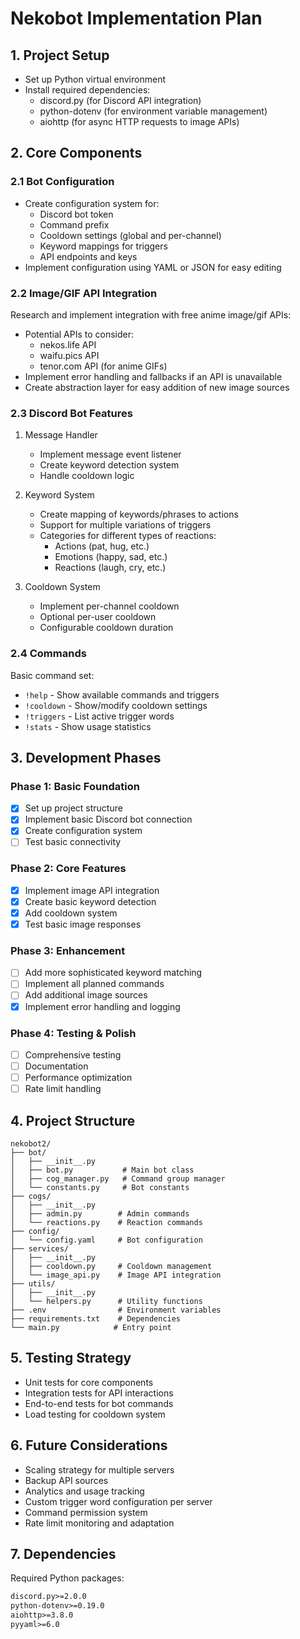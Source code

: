 # Nekobot Implementation Plan

## 1. Project Setup
- Set up Python virtual environment
- Install required dependencies:
  - discord.py (for Discord API integration)
  - python-dotenv (for environment variable management)
  - aiohttp (for async HTTP requests to image APIs)

## 2. Core Components

### 2.1 Bot Configuration
- Create configuration system for:
  - Discord bot token
  - Command prefix
  - Cooldown settings (global and per-channel)
  - Keyword mappings for triggers
  - API endpoints and keys
- Implement configuration using YAML or JSON for easy editing

### 2.2 Image/GIF API Integration
Research and implement integration with free anime image/gif APIs:
- Potential APIs to consider:
  - nekos.life API
  - waifu.pics API
  - tenor.com API (for anime GIFs)
- Implement error handling and fallbacks if an API is unavailable
- Create abstraction layer for easy addition of new image sources

### 2.3 Discord Bot Features
1. Message Handler
   - Implement message event listener
   - Create keyword detection system
   - Handle cooldown logic

2. Keyword System
   - Create mapping of keywords/phrases to actions
   - Support for multiple variations of triggers
   - Categories for different types of reactions:
     - Actions (pat, hug, etc.)
     - Emotions (happy, sad, etc.)
     - Reactions (laugh, cry, etc.)

3. Cooldown System
   - Implement per-channel cooldown
   - Optional per-user cooldown
   - Configurable cooldown duration

### 2.4 Commands
Basic command set:
- `!help` - Show available commands and triggers
- `!cooldown` - Show/modify cooldown settings
- `!triggers` - List active trigger words
- `!stats` - Show usage statistics

## 3. Development Phases

### Phase 1: Basic Foundation
- [x] Set up project structure
- [x] Implement basic Discord bot connection
- [x] Create configuration system
- [ ] Test basic connectivity

### Phase 2: Core Features
- [x] Implement image API integration
- [x] Create basic keyword detection
- [x] Add cooldown system
- [x] Test basic image responses

### Phase 3: Enhancement
- [ ] Add more sophisticated keyword matching
- [ ] Implement all planned commands
- [ ] Add additional image sources
- [x] Implement error handling and logging

### Phase 4: Testing & Polish
- [ ] Comprehensive testing
- [ ] Documentation
- [ ] Performance optimization
- [ ] Rate limit handling

## 4. Project Structure
```
nekobot2/
├── bot/
│   ├── __init__.py
│   ├── bot.py           # Main bot class
│   ├── cog_manager.py   # Command group manager
│   └── constants.py     # Bot constants
├── cogs/
│   ├── __init__.py
│   ├── admin.py        # Admin commands
│   └── reactions.py    # Reaction commands
├── config/
│   └── config.yaml     # Bot configuration
├── services/
│   ├── __init__.py
│   ├── cooldown.py     # Cooldown management
│   └── image_api.py    # Image API integration
├── utils/
│   ├── __init__.py
│   └── helpers.py      # Utility functions
├── .env                # Environment variables
├── requirements.txt    # Dependencies
└── main.py            # Entry point
```

## 5. Testing Strategy
- Unit tests for core components
- Integration tests for API interactions
- End-to-end tests for bot commands
- Load testing for cooldown system

## 6. Future Considerations
- Scaling strategy for multiple servers
- Backup API sources
- Analytics and usage tracking
- Custom trigger word configuration per server
- Command permission system
- Rate limit monitoring and adaptation

## 7. Dependencies
Required Python packages:
```txt
discord.py>=2.0.0
python-dotenv>=0.19.0
aiohttp>=3.8.0
pyyaml>=6.0
```
